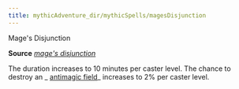 ```yaml
---
title: mythicAdventure_dir/mythicSpells/magesDisjunction
---
```

Mage's Disjunction

**Source** [_mage's disjunction_](spell_dir/mageSDisjunction#_mage-s-disjunction)

The duration increases to 10 minutes per caster level. The chance to destroy an _ [antimagic field](spells/antimagicField#_antimagic-field)_ increases to 2% per caster level.

